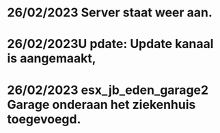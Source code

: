 # 26/02/2023 Server staat weer aan. 
# 26/02/2023U pdate: Update kanaal is aangemaakt,
# 26/02/2023 esx_jb_eden_garage2 Garage onderaan het ziekenhuis toegevoegd.
